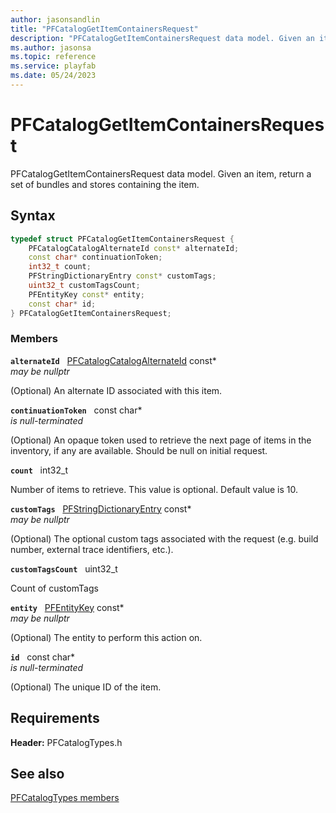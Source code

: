 ```yaml
---
author: jasonsandlin
title: "PFCatalogGetItemContainersRequest"
description: "PFCatalogGetItemContainersRequest data model. Given an item, return a set of bundles and stores containing the item."
ms.author: jasonsa
ms.topic: reference
ms.service: playfab
ms.date: 05/24/2023
---
```


# PFCatalogGetItemContainersRequest  

PFCatalogGetItemContainersRequest data model. Given an item, return a set of bundles and stores containing the item.  

## Syntax  
  
```cpp
typedef struct PFCatalogGetItemContainersRequest {  
    PFCatalogCatalogAlternateId const* alternateId;  
    const char* continuationToken;  
    int32_t count;  
    PFStringDictionaryEntry const* customTags;  
    uint32_t customTagsCount;  
    PFEntityKey const* entity;  
    const char* id;  
} PFCatalogGetItemContainersRequest;  
```
  
### Members  
  
**`alternateId`** &nbsp; [PFCatalogCatalogAlternateId](pfcatalogcatalogalternateid.md) const*  
*may be nullptr*  
  
(Optional) An alternate ID associated with this item.
  
**`continuationToken`** &nbsp; const char*  
*is null-terminated*  
  
(Optional) An opaque token used to retrieve the next page of items in the inventory, if any are available. Should be null on initial request.
  
**`count`** &nbsp; int32_t  
  
Number of items to retrieve. This value is optional. Default value is 10.
  
**`customTags`** &nbsp; [PFStringDictionaryEntry](../../pftypes/structs/pfstringdictionaryentry.md) const*  
*may be nullptr*  
  
(Optional) The optional custom tags associated with the request (e.g. build number, external trace identifiers, etc.).
  
**`customTagsCount`** &nbsp; uint32_t  
  
Count of customTags
  
**`entity`** &nbsp; [PFEntityKey](../../pftypes/structs/pfentitykey-c.md) const*  
*may be nullptr*  
  
(Optional) The entity to perform this action on.
  
**`id`** &nbsp; const char*  
*is null-terminated*  
  
(Optional) The unique ID of the item.
  
  
## Requirements  
  
**Header:** PFCatalogTypes.h
  
## See also  
[PFCatalogTypes members](../pfcatalogtypes_members.md)  

  
  
